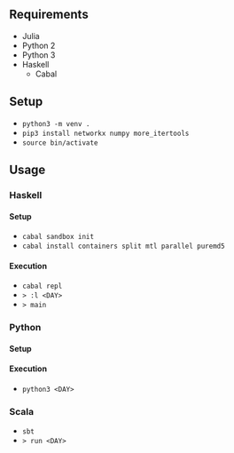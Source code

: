 ## Requirements

- Julia
- Python 2
- Python 3
- Haskell
    + Cabal

## Setup

- `python3 -m venv .`
- `pip3 install networkx numpy more_itertools`
- `source bin/activate`

## Usage

### Haskell

#### Setup

- `cabal sandbox init`
- `cabal install containers split mtl parallel puremd5`

#### Execution

- `cabal repl`
- `> :l <DAY>`
- `> main`

### Python

#### Setup


#### Execution

- `python3 <DAY>`

### Scala

- `sbt`
- `> run <DAY>`
